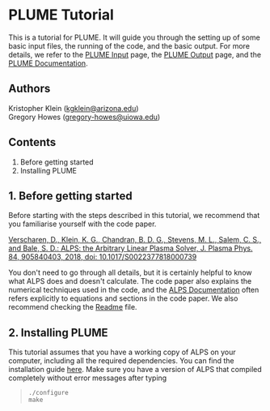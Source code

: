 # PLUME Tutorial

This is a tutorial for PLUME.
It will guide you through the setting up of some basic input files, the running of the code, and the basic output.
For more details, we refer to the [PLUME Input](input.md) page, the [PLUME Output](output.md) page, and the [PLUME Documentation](http://plume.space).

## Authors

Kristopher Klein   (kgklein@arizona.edu)  
Gregory Howes      (gregory-howes@uiowa.edu)

## Contents

1. Before getting started
2. Installing PLUME


## 1. Before getting started

Before starting with the steps described in this tutorial, we recommend that you familiarise yourself with the code paper.

[Verscharen, D., Klein, K. G., Chandran, B. D. G., Stevens, M. L., Salem, C. S.,
and Bale, S. D.: ALPS: the Arbitrary Linear Plasma Solver, J. Plasma Phys. 84,
905840403, 2018, doi: 10.1017/S0022377818000739](http://doi.org/10.1017/S0022377818000739)

You don't need to go through all details, but it is certainly helpful to know what ALPS does and doesn't calculate. The code paper also explains the numerical techniques used in the code, and the [ALPS Documentation](http://alps.space) often refers explicitly to equations and sections in the code paper. We also recommend checking the [Readme](../README.md) file.

## 2. Installing PLUME

This tutorial assumes that you have a working copy of ALPS on your computer, including all the required dependencies. You can find the installation guide [here](../INSTALL.md). Make sure you have a version of ALPS that compiled completely without error messages after typing

>     ./configure  
>     make

